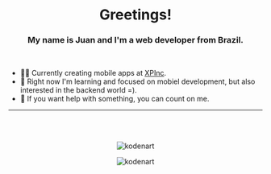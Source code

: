 <h1 align="center">Greetings!</h1>
<h3 align="center">My name is Juan and I'm a web developer from Brazil.</h3>
<br>

- 👨‍💻 Currently creating mobile apps at [XPInc](https://www.xpinc.com/).
- 🔭 Right now I'm learning and focused on mobiel development, but also interested in the backend world =).
- 🌱 If you want help with something, you can count on me.

<hr>

<br><br>

<p align="center">
  <img src="https://github-readme-stats.vercel.app/api/top-langs?username=kodenart&show_icons=true&locale=en&layout=compact&theme=gruvbox_light" alt="kodenart" />
</p>
<p align="center">
  <img src="https://github-readme-stats.vercel.app/api?username=kodenart&show_icons=true&locale=en&layout=compact&theme=gruvbox_light&hide_title=true&include_all_commits=true&count_private=true" alt="kodenart" />
</p>

<br><br>

<br><br>




<!--- ![photo_2021-10-23_14-40-43-removebg-preview](https://user-images.githubusercontent.com/37965278/138567686-b05ebf68-d885-459d-8024-565e55788041.png)

<!---  <a href="https://styled-components.com/" target="_blank" rel="noreferrer">
<!---    <code><img src="" alt="styled-components" width="50" height="50"/></code>
<!---  </a>

